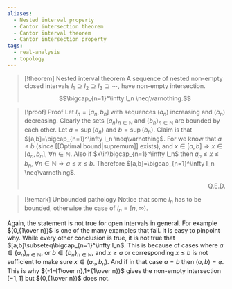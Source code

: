 ```yaml
---
aliases:
  - Nested interval property
  - Cantor intersection theorem
  - Cantor interval theorem
  - Cantor intersection property
tags:
  - real-analysis
  - topology
---
```

>[!theorem] Nested interval theorem
>A sequence of nested non-empty closed intervals $I_1\supseteq I_2\supseteq I_3\supseteq\cdots$, have non-empty intersection. $$\bigcap_{n=1}^\infty I_n \neq\varnothing.$$

>[!proof] Proof
>Let $I_n=[a_n,b_n]$ with sequences $(a_n)$ increasing and $(b_n)$ decreasing. Clearly the sets $\{a_n\}_{n\in\mathbb{N}}$ and $\{b_n\}_{n\in\mathbb{N}}$ are bounded by each other. Let $a=\sup\{a_n\}$ and $b=\sup\{b_n\}$. Claim is that $[a,b]=\bigcap_{n=1}^\infty I_n \neq\varnothing$.
>For we know that $a\leq b$ (since [[Optimal bound|supremum]] exists), and $x\in[a,b]\Rightarrow x\in[a_n,b_n],\ \forall n\in\mathbb{N}$. Also if $x\in\bigcap_{n=1}^\infty I_n$ then $a_n\leq x\leq b_n,\ \forall n\in\mathbb{N}\Rightarrow a\leq x\leq b$. Therefore $[a,b]=\bigcap_{n=1}^\infty I_n \neq\varnothing$. <div style="text-align: right;"> Q.E.D.  </div>

>[!remark] Unbounded pathology
>Notice that some $I_{n}$ has to be bounded, otherwise the case of $I_{n}=[n,\infty)$.

Again, the statement is not true for open intervals in general. For example $(0,{1\over n})$ is one of the many examples that fail. It is easy to pinpoint why. While every other conclusion is true, it is not true that $[a,b]\subseteq\bigcap_{n=1}^\infty I_n$. This is because of cases where $a\in\{a_n\}_{n\in\mathbb{N}}$, or $b\in\{b_n\}_{n\in\mathbb{N}}$, and $x\geq a$ or corresponding $x\leq b$ is not sufficient to make sure $x\in(a_n,b_n)$. And if in that case $a=b$ then $(a,b)=\varnothing$. This is why $(-1-{1\over n},1+{1\over n})$ gives the non-empty intersection $[-1,1]$ but $(0,{1\over n})$ does not.